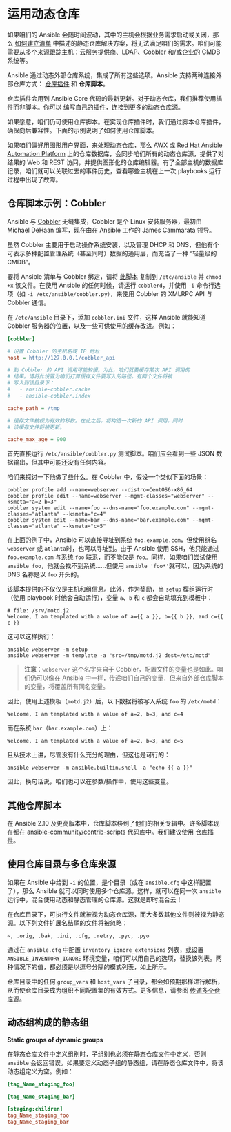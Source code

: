 # 运用动态仓库

如果咱们的 Ansible 会随时间波动，其中的主机会根据业务需求启动或关闭，那么 [如何建立清单](inventories_building.md) 中描述的静态仓库解决方案，将无法满足咱们的需求。咱们可能需要从多个来源跟踪主机：云服务提供商、LDAP、[Cobbler](https://cobbler.github.io/) 和/或企业的 CMDB 系统等。


Ansible 通过动态外部仓库系统，集成了所有这些选项。Ansible 支持两种连接外部仓库方式： [仓库插件](../plugins/inventory.md) 和 **仓库脚本**。

仓库插件会用到 Ansible Core 代码的最新更新。对于动态仓库，我们推荐使用插件而非脚本。你可以 [编写自己的插件](../dev_guide/inventory.md)，连接到更多的动态仓库源。

如果愿意，咱们仍可使用仓库脚本。在实现仓库插件时，我们通过脚本仓库插件，确保向后兼容性。下面的示例说明了如何使用仓库脚本。


如果咱们偏好用图形用户界面，来处理动态仓库，那么 AWX 或 [Red Hat Ansible Automation Platform](../refs/aap.md) 上的仓库数据库，会同步咱们所有的动态仓库源，提供了对结果的 Web 和 REST 访问，并提供图形化的仓库编辑器。有了全部主机的数据库记录，咱们就可以关联过去的事件历史，查看哪些主机在上一次 playbooks 运行过程中出现了故障。


## 仓库脚本示例：Cobbler


Ansible 与 [Cobbler](https://cobbler.github.io/) 无缝集成，Cobbler 是个 Linux 安装服务器，最初由 Michael DeHaan 编写，现在由在 Ansible 工作的 James Cammarata 领导。


虽然 Cobbler 主要用于启动操作系统安装，以及管理 DHCP 和 DNS，但他有个可表示多种配置管理系统（甚至同时）数据的通用层，而充当了一种 “轻量级的 CMDB”。


要将 Ansible 清单与 Cobbler 绑定，请将 [此脚本](cobbler.py) 复制到 `/etc/ansible` 并 `chmod +x` 该文件。在使用 Ansible 的任何时候，请运行 `cobblerd`，并使用 `-i` 命令行选项（如 `-i /etc/ansible/cobbler.py`），来使用 Cobbler 的 XMLRPC API 与 Cobbler 通信。


在 `/etc/ansible` 目录下，添加 `cobbler.ini` 文件，这样 Ansible 就能知道 Cobbler 服务器的位置，以及一些可供使用的缓存改进。例如：


```ini
[cobbler]

# 设置 Cobbler 的主机名或 IP 地址
host = http://127.0.0.1/cobbler_api

# 到 Cobbler 的 API 调用可能较慢。为此，咱们就要缓存某次 API 调用的
# 结果。请将此设置为咱们打算缓存文件要写入的路径。有两个文件将被
# 写入到该目录下：
#   - ansible-cobbler.cache
#   - ansible-cobbler.index

cache_path = /tmp

# 缓存文件被视为有效的秒数。在此之后，将构造一次新的 API 调用，同时
# 该缓存文件将被更新。

cache_max_age = 900
```

首先直接运行 `/etc/ansible/cobbler.py` 测试脚本。咱们应会看到一些 JSON 数据输出，但其中可能还没有任何内容。


咱们来探讨一下他做了些什么。在 Cobbler 中，假设一个类似下面的场景：


```console
cobbler profile add --name=webserver --distro=CentOS6-x86_64
cobbler profile edit --name=webserver --mgmt-classes="webserver" --ksmeta="a=2 b=3"
cobbler system edit --name=foo --dns-name="foo.example.com" --mgmt-classes="atlanta" --ksmeta="c=4"
cobbler system edit --name=bar --dns-name="bar.example.com" --mgmt-classes="atlanta" --ksmeta="c=5"
```

在上面的例子中，Ansible 可以直接寻址到系统 `foo.example.com`，但使用组名 `webserver` 或 `atlanta`时，也可以寻址到。由于 Ansible 使用 SSH，他只能通过 `foo.example.com` 与系统 `foo` 联系，而不能仅是 `foo`。同样，如果咱们尝试使用 `ansible foo`，他就会找不到系统......但使用 `ansible 'foo*'`就可以，因为系统的 DNS 名称是以 `foo` 开头的。

该脚本提供的不仅仅是主机和组信息。此外，作为奖励，当 `setup` 模组运行时（使用 playbook 时他会自动运行），变量 `a`、`b` 和 `c` 都会自动填充到模板中：

```j2
# file: /srv/motd.j2
Welcome, I am templated with a value of a={{ a }}, b={{ b }}, and c={{ c }}
```

这可以这样执行：


```console
ansible webserver -m setup
ansible webserver -m template -a "src=/tmp/motd.j2 dest=/etc/motd"
```

> **注意**：`webserver` 这个名字来自于 Cobbler，配置文件的变量也是如此。咱们仍可以像在 Ansible 中一样，传递咱们自己的变量，但来自外部仓库脚本的变量，将覆盖所有同名变量。


因此，使用上述模板（`motd.j2`）后，以下数据将被写入系统 `foo`  的 `/etc/motd`：

```text
Welcome, I am templated with a value of a=2, b=3, and c=4
```

而在系统 `bar`（`bar.example.com`）上：

```console
Welcome, I am templated with a value of a=2, b=3, and c=5
```

且从技术上讲，尽管没有什么充分的理由，但这也是可行的：


```console
ansible webserver -m ansible.builtin.shell -a "echo {{ a }}"
```

因此，换句话说，咱们也可以在参数/操作中，使用这些变量。


## 其他仓库脚本

在 Ansible 2.10 及更高版本中，仓库脚本移到了他们的相关专辑中。许多脚本现在都在 [ansible-community/contrib-scripts](https://github.com/ansible-community/contrib-scripts/tree/main/inventory) 代码库中。我们建议使用 [仓库插件](../plugins/inventory.md)。


## 使用仓库目录与多仓库来源

如果在 Ansible 中给到 `-i` 的位置，是个目录（或在 `ansible.cfg` 中这样配置了），那么 Ansible 就可以同时使用多个仓库源。这样，就可以在同一次 `ansible` 运行中，混合使用动态和静态管理的仓库源。这就是即时混合云！

在仓库目录下，可执行文件就被视为动态仓库源，而大多数其他文件则被视为静态源。以下列文件扩展名结尾的文件将被忽略：


```console
~, .orig, .bak, .ini, .cfg, .retry, .pyc, .pyo
```

通过在 `ansible.cfg` 中配置 `inventory_ignore_extensions` 列表，或设置 `ANSIBLE_INVENTORY_IGNORE` 环境变量，咱们可以用自己的选项，替换该列表。两种情况下的值，都必须是以逗号分隔的模式列表，如上所示。


仓库目录中的任何 `group_vars` 和 `host_vars` 子目录，都会如预期那样进行解析，从而使仓库目录成为组织不同配置集的有效方式。更多信息，请参阅 [传递多个仓库源](inventories_building.md#传递多个仓库源)。


## 动态组构成的静态组

**Static groups of dynamic groups**


在静态仓库文件中定义组别时，子组别也必须在静态仓库文件中定义，否则 `ansible` 会返回错误。如果要定义动态子组的静态组，请在静态仓库文件中，将该动态组定义为空。例如：

```ini
[tag_Name_staging_foo]

[tag_Name_staging_bar]

[staging:children]
tag_Name_staging_foo
tag_Name_staging_bar
```
